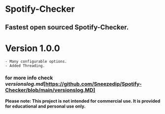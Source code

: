 # Spotify-Checker
## Fastest open sourced Spotify-Checker.

# Version 1.0.0
    - Many configurable options.
    - Added Threading.

### for more info check *versionslog.md*[https://github.com/Sneezedip/Spotify-Checker/blob/main/versionslog.MD]

**Please note: This project is not intended for commercial use. It is provided for educational and personal use only.**
